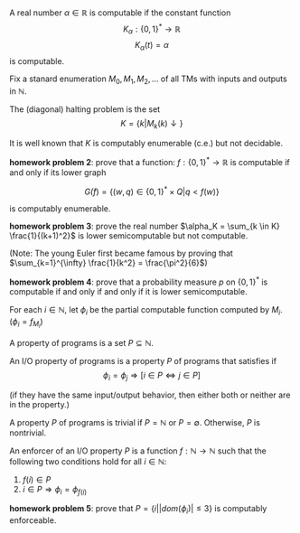 A real number $\alpha \in \mathbb{R}$ is computable if the constant function $$K_{\alpha}: \{0, 1\}^* \to \mathbb{R}$$ $$K_{\alpha}(t) = \alpha$$ is computable.

Fix a stanard enumeration $M_0, M_1, M_2, \ldots$ of all TMs with inputs and outputs in $\mathbb{N}$.

The (diagonal) halting problem is the set $$K = \{k | M_k(k) \downarrow\}$$

It is well known that $K$ is computably enumerable (c.e.) but not decidable.

**homework problem 2**: prove that a function: $f: \{0, 1\}^* \to \mathbb{R}$ is computable if and only if its lower graph

$$
G \bar (f) = \{(w, q) \in \{0,1\}^* \times Q | q < f(w)\}
$$

is computably enumerable.

**homework problem 3**: prove the real number $\alpha_K = \sum_{k \in K} \frac{1}{(k+1)^2}$ is lower semicomputable but not computable.

(Note: The young Euler first became famous by proving that $\sum_{k=1}^{\infty} \frac{1}{k^2} = \frac{\pi^2}{6}$)

**homework problem 4**: prove that a probability measure $p$ on $\{0, 1\}^*$ is computable if and only if and only if it is lower semicomputable.

For each $i \in \mathbb{N}$, let $\phi_i$ be the partial computable function computed by $M_i$. ($\phi_i = f_{M_i}$)

A property of programs is a set $P \subseteq \mathbb{N}$.

An I/O property of programs is a property $P$ of programs that satisfies if $$ \phi_i = \phi_j \Rightarrow [i \in P \Leftrightarrow j \in P]$$

(if they have the same input/output behavior, then either both or neither are in the property.)

A property $P$ of programs is trivial if $P = \mathbb{N}$ or $P = \emptyset$. Otherwise, $P$ is nontrivial.

An enforcer of an I/O property $P$ is a function $f: \mathbb{N} \to \mathbb{N}$ such that the following two conditions hold for all $i \in \mathbb{N}$:

1. $f(i) \in P$
2. $i \in P \Rightarrow \phi_i = \phi_{f(i)}$

**homework problem 5**: prove that $P = \{i \vert |dom(\phi_i)| \le 3 \}$ is computably enforceable.
